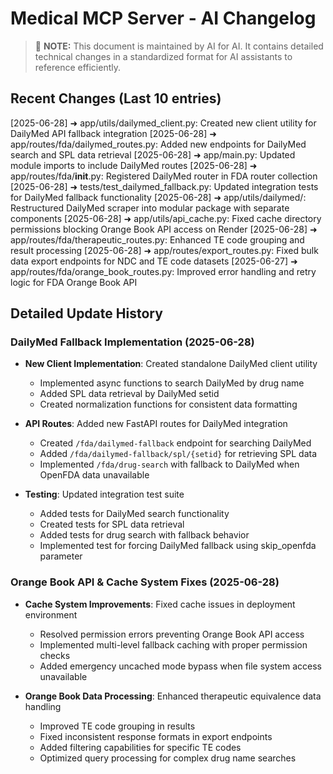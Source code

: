 # Medical MCP Server - AI Changelog

> 📝 **NOTE:** This document is maintained by AI for AI. It contains detailed technical changes in a standardized format for AI assistants to reference efficiently.

## Recent Changes (Last 10 entries)

[2025-06-28] ➜ app/utils/dailymed_client.py: Created new client utility for DailyMed API fallback integration
[2025-06-28] ➜ app/routes/fda/dailymed_routes.py: Added new endpoints for DailyMed search and SPL data retrieval
[2025-06-28] ➜ app/main.py: Updated module imports to include DailyMed routes
[2025-06-28] ➜ app/routes/fda/__init__.py: Registered DailyMed router in FDA router collection
[2025-06-28] ➜ tests/test_dailymed_fallback.py: Updated integration tests for DailyMed fallback functionality
[2025-06-28] ➜ app/utils/dailymed/: Restructured DailyMed scraper into modular package with separate components
[2025-06-28] ➜ app/utils/api_cache.py: Fixed cache directory permissions blocking Orange Book API access on Render
[2025-06-28] ➜ app/routes/fda/therapeutic_routes.py: Enhanced TE code grouping and result processing
[2025-06-28] ➜ app/routes/export_routes.py: Fixed bulk data export endpoints for NDC and TE code datasets
[2025-06-27] ➜ app/routes/fda/orange_book_routes.py: Improved error handling and retry logic for FDA Orange Book API

## Detailed Update History

### DailyMed Fallback Implementation (2025-06-28)

- **New Client Implementation**: Created standalone DailyMed client utility
  - Implemented async functions to search DailyMed by drug name
  - Added SPL data retrieval by DailyMed setid
  - Created normalization functions for consistent data formatting

- **API Routes**: Added new FastAPI routes for DailyMed integration
  - Created `/fda/dailymed-fallback` endpoint for searching DailyMed
  - Added `/fda/dailymed-fallback/spl/{setid}` for retrieving SPL data
  - Implemented `/fda/drug-search` with fallback to DailyMed when OpenFDA data unavailable

- **Testing**: Updated integration test suite
  - Added tests for DailyMed search functionality
  - Created tests for SPL data retrieval
  - Added tests for drug search with fallback behavior
  - Implemented test for forcing DailyMed fallback using skip_openfda parameter

### Orange Book API & Cache System Fixes (2025-06-28)

- **Cache System Improvements**: Fixed cache issues in deployment environment
  - Resolved permission errors preventing Orange Book API access
  - Implemented multi-level fallback caching with proper permission checks
  - Added emergency uncached mode bypass when file system access unavailable

- **Orange Book Data Processing**: Enhanced therapeutic equivalence data handling
  - Improved TE code grouping in results
  - Fixed inconsistent response formats in export endpoints
  - Added filtering capabilities for specific TE codes
  - Optimized query processing for complex drug name searches
